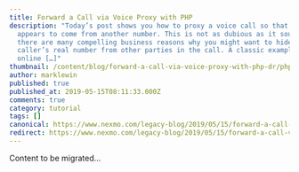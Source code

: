```yaml
---
title: Forward a Call via Voice Proxy with PHP
description: "Today’s post shows you how to proxy a voice call so that it
  appears to come from another number. This is not as dubious as it sounds:
  there are many compelling business reasons why you might want to hide a
  caller’s real number from other parties in the call. A classic example is an
  online […]"
thumbnail: /content/blog/forward-a-call-via-voice-proxy-with-php-dr/php-voice-proxy.png
author: marklewin
published: true
published_at: 2019-05-15T08:11:33.000Z
comments: true
category: tutorial
tags: []
canonical: https://www.nexmo.com/legacy-blog/2019/05/15/forward-a-call-via-voice-proxy-with-php-dr
redirect: https://www.nexmo.com/legacy-blog/2019/05/15/forward-a-call-via-voice-proxy-with-php-dr
---
```


Content to be migrated...

